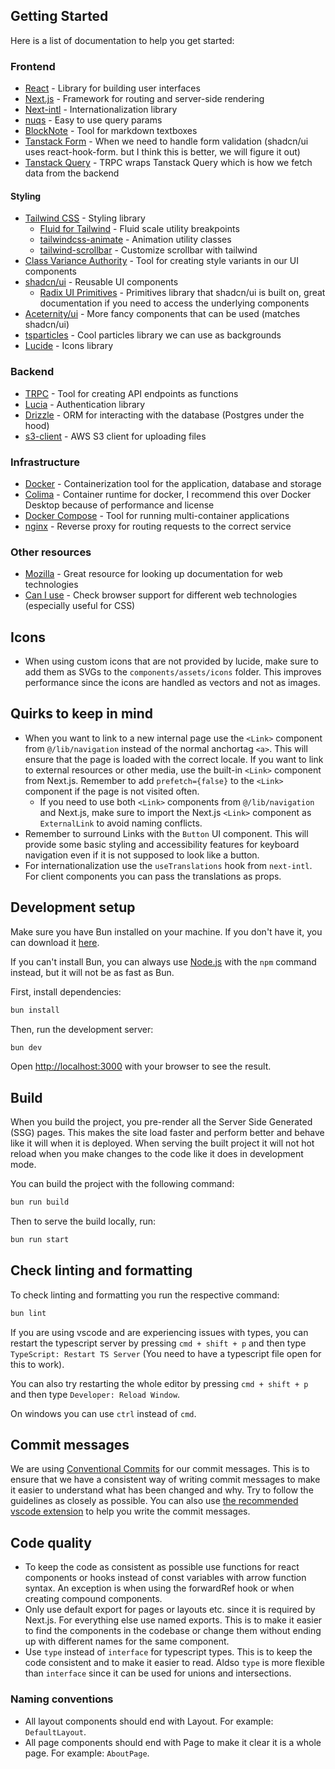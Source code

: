 ## Getting Started

Here is a list of documentation to help you get started:

### Frontend

- [React](https://react.dev/reference/react) - Library for building user interfaces
- [Next.js](https://nextjs.org/docs) - Framework for routing and server-side rendering
- [Next-intl](https://next-intl-docs.vercel.app/) - Internationalization library
- [nuqs](https://nuqs.47ng.com/docs/installation) - Easy to use query params
- [BlockNote](https://www.blocknotejs.org/docs) - Tool for markdown textboxes
- [Tanstack Form](https://tanstack.com/form/latest/docs/overview) - When we need to handle form validation (shadcn/ui uses react-hook-form. but I think this is better, we will figure it out)
- [Tanstack Query](https://tanstack.com/query/latest/docs/framework/react/overview) - TRPC wraps Tanstack Query which is how we fetch data from the backend

#### Styling

- [Tailwind CSS](https://tailwindcss.com/docs) - Styling library
  - [Fluid for Tailwind](https://fluid.tw/#basic-usage) - Fluid scale utility breakpoints
  - [tailwindcss-animate](https://github.com/jamiebuilds/tailwindcss-animate) - Animation utility classes
  - [tailwind-scrollbar](https://github.com/adoxography/tailwind-scrollbar) - Customize scrollbar with tailwind
- [Class Variance Authority](https://beta.cva.style/) - Tool for creating style variants in our UI components
- [shadcn/ui](https://ui.shadcn.com/docs) - Reusable UI components
  - [Radix UI Primitives](https://www.radix-ui.com/primitives/docs/overview/introduction) - Primitives library that shadcn/ui is built on, great documentation if you need to access the underlying components
- [Aceternity/ui](https://ui.aceternity.com/components) - More fancy components that can be used (matches shadcn/ui)
- [tsparticles](https://github.com/tsparticles/react) - Cool particles library we can use as backgrounds
- [Lucide](https://lucide.dev/icons/) - Icons library

### Backend

- [TRPC](https://trpc.io/docs) - Tool for creating API endpoints as functions
- [Lucia](https://lucia-auth.com) - Authentication library
- [Drizzle](https://orm.drizzle.team/docs/overview) - ORM for interacting with the database (Postgres under the hood)
- [s3-client](https://github.com/aws/aws-sdk-js-v3/tree/main/clients/client-s3) - AWS S3 client for uploading files

### Infrastructure

- [Docker](https://docs.docker.com/get-started/) - Containerization tool for the application, database and storage
- [Colima](https://github.com/abiosoft/colima) - Container runtime for docker, I recommend this over Docker Desktop because of performance and license
- [Docker Compose](https://docs.docker.com/compose/) - Tool for running multi-container applications
- [nginx](https://nginx.org/en/docs/) - Reverse proxy for routing requests to the correct service

### Other resources

- [Mozilla](https://developer.mozilla.org/en-US/) - Great resource for looking up documentation for web technologies
- [Can I use](https://caniuse.com/) - Check browser support for different web technologies (especially useful for CSS)

## Icons

- When using custom icons that are not provided by lucide, make sure to add them as SVGs to the `components/assets/icons` folder. This improves performance since the icons are handled as vectors and not as images.

## Quirks to keep in mind

- When you want to link to a new internal page use the `<Link>` component from `@/lib/navigation` instead of the normal anchortag `<a>`. This will ensure that the page is loaded with the correct locale. If you want to link to external resources or other media, use the built-in `<Link>` component from Next.js. Remember to add `prefetch={false}` to the `<Link>` component if the page is not visited often.
  - If you need to use both `<Link>` components from `@/lib/navigation` and Next.js, make sure to import the Next.js `<Link>` component as `ExternalLink` to avoid naming conflicts.
- Remember to surround Links with the `Button` UI component. This will provide some basic styling and accessibility features for keyboard navigation even if it is not supposed to look like a button.
- For internationalization use the `useTranslations` hook from `next-intl`. For client components you can pass the translations as props.

## Development setup

Make sure you have Bun installed on your machine. If you don't have it, you can download it [here](https://bun.sh/docs/installation).

If you can't install Bun, you can always use [Node.js](https://nodejs.org/en/) with the `npm` command instead, but it will not be as fast as Bun.

First, install dependencies:

```bash
bun install
```

Then, run the development server:

```bash
bun dev
```

Open [http://localhost:3000](http://localhost:3000) with your browser to see the result.

## Build

When you build the project, you pre-render all the Server Side Generated (SSG) pages. This makes the site load faster and perform better and behave like it will when it is deployed. When serving the built project it will not hot reload when you make changes to the code like it does in development mode.

You can build the project with the following command:

```bash
bun run build
```

Then to serve the build locally, run:

```bash
bun run start
```

## Check linting and formatting

To check linting and formatting you run the respective command:

```bash
bun lint
```

If you are using vscode and are experiencing issues with types, you can restart the typescript server by pressing `cmd + shift + p` and then type `TypeScript: Restart TS Server` (You need to have a typescript file open for this to work).

You can also try restarting the whole editor by pressing `cmd + shift + p` and then type `Developer: Reload Window`.

On windows you can use `ctrl` instead of `cmd`.

## Commit messages

We are using [Conventional Commits](https://www.conventionalcommits.org/en/v1.0.0/) for our commit messages. This is to ensure that we have a consistent way of writing commit messages to make it easier to understand what has been changed and why. Try to follow the guidelines as closely as possible. You can also use [the recommended vscode extension](.vscode/extensions.json) to help you write the commit messages.

## Code quality

- To keep the code as consistent as possible use functions for react components or hooks instead of const variables with arrow function syntax. An exception is when using the forwardRef hook or when creating compound components.
- Only use default export for pages or layouts etc. since it is required by Next.js. For everything else use named exports. This is to make it easier to find the components in the codebase or change them without ending up with different names for the same component.
- Use `type` instead of `interface` for typescript types. This is to keep the code consistent and to make it easier to read. Aldso `type` is more flexible than `interface` since it can be used for unions and intersections.

### Naming conventions

- All layout components should end with Layout. For example: `DefaultLayout`.
- All page components should end with Page to make it clear it is a whole page. For example: `AboutPage`.
